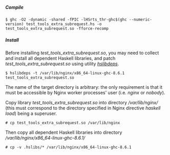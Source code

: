 ##### Compile

```ShellSession
$ ghc -O2 -dynamic -shared -fPIC -lHSrts_thr-ghc$(ghc --numeric-version) test_tools_extra_subrequest.hs -o test_tools_extra_subrequest.so -fforce-recomp
```

##### Install

Before installing *test_tools_extra_subrequest.so*, you may need to collect and
install all dependent Haskell libraries, and patch
*test_tools_extra_subrequest.so* using utility
[*hslibdeps*](https://github.com/lyokha/nginx-haskell-module/blob/master/utils/README.md#utility-hslibdeps).

```ShellSession
$ hslibdeps -t /var/lib/nginx/x86_64-linux-ghc-8.6.1 test_tools_extra_subrequest.so
```

The name of the target directory is arbitrary: the only requirement is that it
must be accessible by Nginx worker processes' user (i.e. *nginx* or *nobody*).

Copy library *test_tools_extra_subrequest.so* into directory */var/lib/nginx/*
(this must correspond to the directory specified in Nginx directive
*haskell load*) being a superuser.

```ShellSession
# cp test_tools_extra_subrequest.so /var/lib/nginx
```

Then copy all dependent Haskell libraries into directory
*/var/lib/nginx/x86_64-linux-ghc-8.6.1/*

```ShellSession
# cp -v .hslibs/* /var/lib/nginx/x86_64-linux-ghc-8.6.1
```

